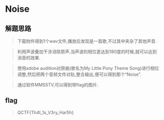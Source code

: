 # Noise

## 解题思路

> 下载附件得到1个wav文件,播放后发现是一首歌,不过其中夹杂了其他声音.

> 利用声波叠加干涉消除原声,当声波的相位差达到180度的时候,就可以达到消音的效果.

> 使用adobe audition对原曲(歌名为My Little Pony Theme Song)进行相位调整,然后把两个音频文件对轨,整合输出,便可以得到那个“Noise”.

> 通过软件MMSSTV,可以得到带flag的图片.

## flag

> QCTF{Th4t_1s_V3ry_Har5h}
